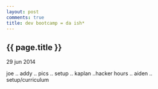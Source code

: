```yaml
---
layout: post
comments: true
title: dev bootcamp = da ish*
---
```


{{ page.title }}
----------------

<p class="meta">29 jun 2014</p>
joe .. addy .. pics .. setup .. kaplan ..hacker hours .. aiden .. setup/curriculum